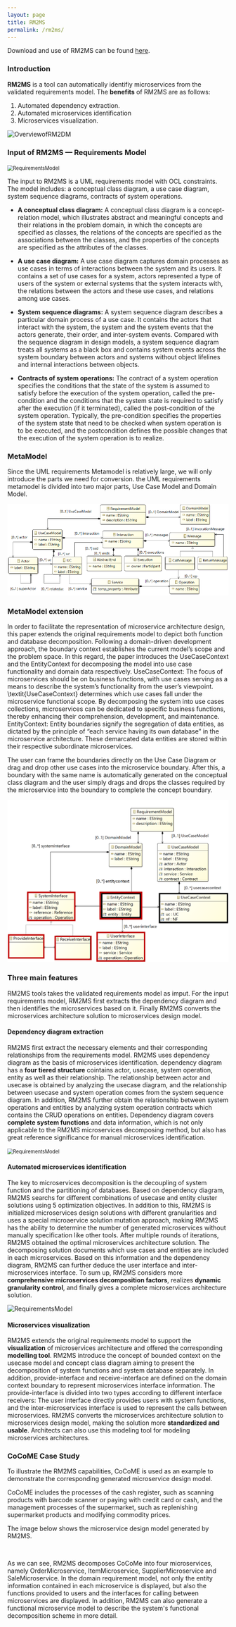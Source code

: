 ```yaml
---
layout: page
title: RM2MS
permalink: /rm2ms/
---
```


Download and use of RM2MS can be found [here](https://rm2pt.com/advs/rm2ms).

### Introduction

**RM2MS** is a tool can automatically identifiy microservices from the validated requirements model. The **benefits** of RM2MS are as follows:

1. Automated dependency extraction.
2. Automated microservices identification
3. Microservices visualization.

<img title="" src="../../imgs/RM2MS/overview.jpg" alt="OverviewofRM2DM" style="zoom: 100%;">

### Input of RM2MS — Requirements Model

<img title="" src="../../imgs/RM2MS/RequirementsModel.png" alt="RequirementsModel" style="zoom: 80%;">

The input to RM2MS is a UML requirements model with OCL constraints. The model includes: a conceptual class diagram, a use case diagram, system sequence diagrams, contracts of system operations.

- **A conceptual class diagram:** A conceptual class diagram is a concept-relation model, which illustrates abstract and meaningful concepts and their relations in the problem domain, in which the concepts are specified as classes, the relations of the concepts are specified as the associations between the classes, and the properties of the concepts are specified as the attributes of the classes.

- **A use case diagram:** A use case diagram captures domain processes as use cases in terms of interactions between the system and its users. It contains a set of use cases for a system, actors represented a type of users of the system or external systems that the system interacts with, the relations between the actors and these use cases, and relations among use cases.

- **System sequence diagrams:** A system sequence diagram describes a particular domain process of a use case. It contains the actors that interact with the system, the system and the system events that the actors generate, their order, and inter-system events. Compared with the sequence diagram in design models, a system sequence diagram treats all systems as a black box and contains system events across the system boundary between actors and systems without object lifelines and internal interactions between objects.

- **Contracts of system operations:** The contract of a system operation specifies the conditions that the state of the system is assumed to satisfy before the execution of the system operation, called the pre-condition and the conditions that the system state is required to satisfy after the execution (if it terminated), called the post-condition of the system operation. Typically, the pre-condition specifies the properties of the system state that need to be checked when system operation is to be executed, and the postcondition defines the possible changes that the execution of the system operation is to realize.

### MetaModel

Since the UML requirements Metamodel is relatively large, we will only introduce the parts we need for conversion. the UML requirements metamodel is divided into two major parts, Use Case Model and Domain Model.

![OverviewofRM2DM](../../imgs/RM2MS/umlsxt2.png)

### MetaModel extension

In order to facilitate the representation of microservice architecture design, this paper extends the original requirements model to depict both function and database decomposition. Following a domain-driven development approach, the boundary context establishes the current model’s scope and the problem space. In this regard, the paper introduces the UseCaseContext and the EntityContext for decomposing the model into use case functionality and domain data respectively. 
    UseCaseContext: The focus of microservices should be on business functions, with use cases serving as a means to describe the system’s functionality from the user’s viewpoint. \textit{UseCaseContext} determines which use cases fall under the microservice functional scope. By decomposing the system into use cases collections, microservices can be dedicated to specific business functions, thereby enhancing their comprehension, development, and maintenance. 
    EntityContext: Entity boundaries signify the segregation of data entities, as dictated by the principle of “each service having its own database” in the microservice architecture. These demarcated data entities are stored within their respective subordinate microservices.

The user can frame the boundaries directly on the Use Case Diagram or drag and drop other use cases into the microservice boundary. After this, a boundary with the same name is automatically generated on the conceptual class diagram and the user simply drags and drops the classes required by the microservice into the boundary to complete the concept boundary.

<img title="" src="../../imgs/RM2MS/metamodel (2).png" alt="OverviewofRM2DM" style="zoom: 100%;">

### Three main features

RM2MS tools takes the validated requirements model as imput. For the input requirements model, RM2MS first extracts the dependency diagram and then identifies the microservices based on it. Finally RM2MS converts the microservices architecture solution to microservices design model.

#### Dependency diagram extraction

RM2MS first extract the necessary elements and their corresponding relationships from the requirements model. RM2MS uses dependency diagram as the basis of microservices identification. dependency diagram has a **four tiered structure** cointains actor, usecase, system operation, entity as well as their relationship. The relationship between actor and usecase is obtained by analyzing the usecase diagram, and the relationship between usecase and system operation comes from the system sequence diagram. In addition, RM2MS further obtain the relationship between system operations and entities by analyzing system operation contracts which contains the CRUD operations on entities. Dependency diagram covers **complete system functions** and data information, which is not only applicable to the RM2MS microservices decomposing method, but also has great reference significance for manual microservices identification.

<img title="" src="../../imgs/RM2MS/feature1.png" alt="RequirementsModel" style="zoom: 80%;" width="484" data-align="center">

#### Automated microservices identification

The key to microservices decomposition is the decoupling of system function and the partitioning of databases. Based on dependency diagram, RM2MS searchs for different combinations of usecase and entity cluster solutions using 5 optimization objectives. In addition to this, RM2MS is initialized microservices design solutions with different granularities and uses a special microaervice solution mutation approach, making RM2MS has the ability to determine the number of generated microservices without manually specification like other tools. After multiple rounds of iterations, RM2MS obtained the optimal microservices architecture solution. The decomposing solution documents which use cases and entities are included in each microservices. Based on this information and the dependency diagram, RM2MS can further deduce the user interface and inter-microservices interface. 
To sum up, RM2MS considers more **comprehensive microservices decomposition factors**, realizes **dynamic granularity control**, and finally gives a complete microservices architecture solution.

<img title="" src="../../imgs/RM2MS/feature2.png" alt="RequirementsModel" width="290" data-align="center">

#### Microservices visualization

RM2MS extends the original requirements model to support the **visualization** of microservices architecture and offered the corresponding **modelling tool**. RM2MS introduce the concept of bounded context on the usecase model and concept class diagram aiming to present the decomposition of system functions and system database separately. In addition, provide-interface and receive-interface are defined on the domain context boundary to represent microservices interface information. The provide-interface is divided into two types according to different interface receivers: The user interface directly provides users with system functions, and the inter-microservices interface is used to represent the calls between microservices. RM2MS converts the microservices architecture solution to microservices design model, making the solution more **standardized and usable**. Architects can also use this modeling tool for modeling microservices architectures. 

### CoCoME Case Study

To illustrate the RM2MS capabilities, CoCoME is used as an example to demonstrate the corresponding generated microservice design model.

CoCoME includes the processes of the cash register, such as scanning products with barcode scanner or paying with credit card or cash, and the management processes of the supermarket, such as replenishing supermarket products and modifying commodity prices.

The image below shows the microservice design model generated by RM2MS.

<img title="" src="..\..\imgs\RM2MS\output.png" alt="">

As we can see, RM2MS decomposes CoCoMe into four microservices, namely OrderMicroservice, ItemMicroservice, SupplierMicroservice and SaleMicroservice. In the domain requirement model, not only the entity information contained in each microservice is displayed, but also the functions provided to users and the interfaces for calling between microservices are displayed. In addition, RM2MS can also generate a functional microservice model to describe the system's functional decomposition scheme in more detail.